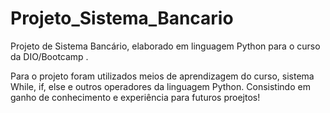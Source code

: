 # Projeto_Sistema_Bancario
Projeto de Sistema Bancário, elaborado em linguagem Python para o curso da DIO/Bootcamp .

Para o projeto foram utilizados meios de aprendizagem do curso, sistema While, if, else e outros operadores da linguagem Python. Consistindo em ganho de conhecimento e experiência para futuros proejtos! 

